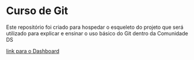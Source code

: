 # Curso de Git
Este repositório foi criado para hospedar o esqueleto do projeto que será utilizado para explicar e ensinar o uso básico do Git dentro da Comunidade DS

[link para o Dashboard](https://luizzamian-cds-repository-remote-git-app-x17sd6.streamlit.app/)